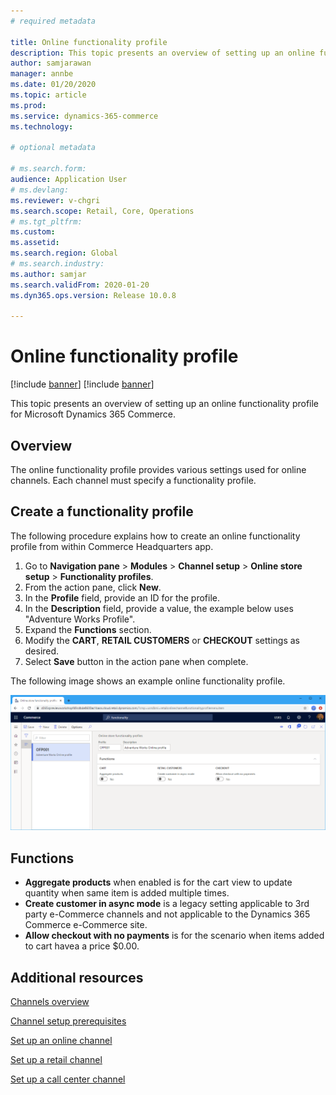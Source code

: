 ```yaml
---
# required metadata

title: Online functionality profile
description: This topic presents an overview of setting up an online functionality profile for Microsoft Dynamics 365 Commerce.
author: samjarawan
manager: annbe
ms.date: 01/20/2020
ms.topic: article
ms.prod: 
ms.service: dynamics-365-commerce
ms.technology: 

# optional metadata

# ms.search.form: 
audience: Application User
# ms.devlang: 
ms.reviewer: v-chgri
ms.search.scope: Retail, Core, Operations
# ms.tgt_pltfrm: 
ms.custom: 
ms.assetid: 
ms.search.region: Global
# ms.search.industry: 
ms.author: samjar
ms.search.validFrom: 2020-01-20
ms.dyn365.ops.version: Release 10.0.8

---
```

# Online functionality profile

[!include [banner](../includes/preview-banner.md)]
[!include [banner](../includes/banner.md)]

This topic presents an overview of setting up an online functionality profile for Microsoft Dynamics 365 Commerce.

## Overview

The online functionality profile provides various settings used for online channels.  Each channel must specify a functionality profile.

## Create a functionality profile

The following procedure explains how to create an online functionality profile from within Commerce Headquarters app.

1. Go to **Navigation pane** > **Modules** > **Channel setup** > **Online store setup** > **Functionality profiles**.
1. From the action pane, click **New**.
1. In the **Profile** field, provide an ID for the profile.
1. In the **Description** field, provide a value, the example below uses "Adventure Works Profile".
1. Expand the **Functions** section.
  1. Modify the **CART**, **RETAIL CUSTOMERS** or **CHECKOUT** settings as desired.
  1. Select **Save** button in the action pane when complete.

The following image shows an example online functionality profile.
  
![Online functionality profile example](media/online-functionality-profile.png)

## Functions
* **Aggregate products** when enabled is for the cart view to update quantity when same item is added multiple times.
* **Create customer in async mode** is a legacy setting applicable to 3rd party e-Commerce channels and not applicable to the Dynamics 365 Commerce e-Commerce site.
* **Allow checkout with no payments** is for the scenario when items added to cart havea a price $0.00.


## Additional resources

[Channels overview](channels-overview.md)

[Channel setup prerequisites](channels-prerequisites.md)

[Set up an online channel](channel-setup-online.md)

[Set up a retail channel](channel-setup-retail.md)

[Set up a call center channel](channel-setup-callcenter.md)
